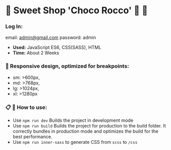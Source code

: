# 👋 Sweet Shop 'Choco Rocco'  :chocolate_bar: :lollipop:

### Log In:
email: admin@gmail.com
password: admin

- **Used:** JavaScript ES6, CSS(SASS), HTML
- **Time:** About 2 Weeks

### :large_orange_diamond: Responsive design, optimized for breakpoints:

- sm: >600px,
- md: >768px,
- lg: >1024px,
- xl: >1280px

### :clipboard: ‍‍:small_red_triangle_down: How to use:
- Use `npm run dev` Builds the project in development mode 
- Use `npm run build` Builds the project for production to the build folder.
It correctly bundles in production mode and optimizes the build for the best performance.
- Use `npm run inner-sass` to generate CSS from `scss` to `/css`
